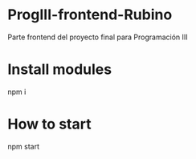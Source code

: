 # ProgIII-frontend-Rubino
Parte frontend del proyecto final para Programación III

# Install modules
npm i

# How to start 
npm start